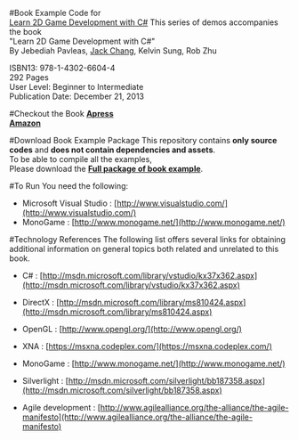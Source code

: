 #Book Example Code for <br>[Learn 2D Game Development with C&#35;](http://www.apress.com/9781430266044)
This series of demos accompanies the book <br>
"Learn 2D Game Development with C#"<br>
By Jebediah Pavleas, [Jack Chang](http://wei0831.net), Kelvin Sung, Rob Zhu

ISBN13: 978-1-4302-6604-4 <br>
292 Pages <br>
User Level: Beginner to Intermediate<br>
Publication Date: December 21, 2013<br>

#Checkout the Book
[**Apress**](http://www.apress.com/9781430266044)<br>
[**Amazon**](http://www.amazon.com/gp/product/143026604X)

#Download Book Example Package
This repository contains **only source codes** and **does not contain dependencies and assets**.<br>
To be able to compile all the examples, <br>Please download the [**Full package of book example**](http://www.apress.com/downloadable/download/sample/sample_id/1488/).

#To Run
You need the following:
* Microsoft Visual Studio : [http://www.visualstudio.com/](http://www.visualstudio.com/)
* MonoGame : [http://www.monogame.net/](http://www.monogame.net/)

#Technology References
The following list offers several links for obtaining additional information on general topics both
related and unrelated to this book.

* C# : [http://msdn.microsoft.com/library/vstudio/kx37x362.aspx](http://msdn.microsoft.com/library/vstudio/kx37x362.aspx)

* DirectX : [http://msdn.microsoft.com/library/ms810424.aspx](http://msdn.microsoft.com/library/ms810424.aspx)

* OpenGL : [http://www.opengl.org/](http://www.opengl.org/)

* XNA : [https://msxna.codeplex.com/](https://msxna.codeplex.com/)

* MonoGame : [http://www.monogame.net/](http://www.monogame.net/)

* Silverlight : [http://msdn.microsoft.com/silverlight/bb187358.aspx](http://msdn.microsoft.com/silverlight/bb187358.aspx)

* Agile development : [http://www.agilealliance.org/the-alliance/the-agile-manifesto](http://www.agilealliance.org/the-alliance/the-agile-manifesto)
